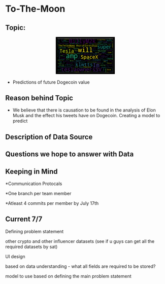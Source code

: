 # To-The-Moon

## Topic:

<p align="center"> <img style="border:5px solid black;" src = "Images/wordcloud.png" width ="35%" "> </p>  

* Predictions of future Dogecoin value 

## Reason behind Topic

* We believe that there is causation to be found in the analysis of Elon Musk and the effect his tweets have on Dogecoin. Creating a model to predict 

## Description of Data Source

## Questions we hope to answer with Data



## Keeping in Mind

*Communication Protocals

*One branch per team member

*Atleast 4 commits per member by July 17th



## Current 7/7

Defining problem statement

other crypto and other influencer datasets (see if u guys can get all the required datasets by sat)

UI design

based on data understanding - what all fields are required to be stored?

model to use based on defining the main problem statement
